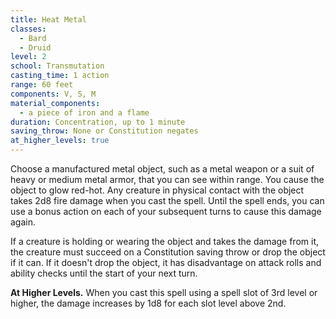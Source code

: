 ```yaml
---
title: Heat Metal
classes:
  - Bard
  - Druid
level: 2
school: Transmutation
casting_time: 1 action
range: 60 feet
components: V, S, M
material_components:
  - a piece of iron and a flame
duration: Concentration, up to 1 minute
saving_throw: None or Constitution negates
at_higher_levels: true
---
```


Choose a manufactured metal object, such as a metal weapon or a suit of heavy or medium metal armor, that you can see within range. You cause the object to glow red-hot. Any creature in physical contact with the object takes 2d8 fire damage when you cast the spell. Until the spell ends, you can use a bonus action on each of your subsequent turns to cause this damage again.

If a creature is holding or wearing the object and takes the damage from it, the creature must succeed on a Constitution saving throw or drop the object if it can. If it doesn't drop the object, it has disadvantage on attack rolls and ability checks until the start of your next turn.

**At Higher Levels.** When you cast this spell using a spell slot of 3rd level or higher, the damage increases by 1d8 for each slot level above 2nd.
